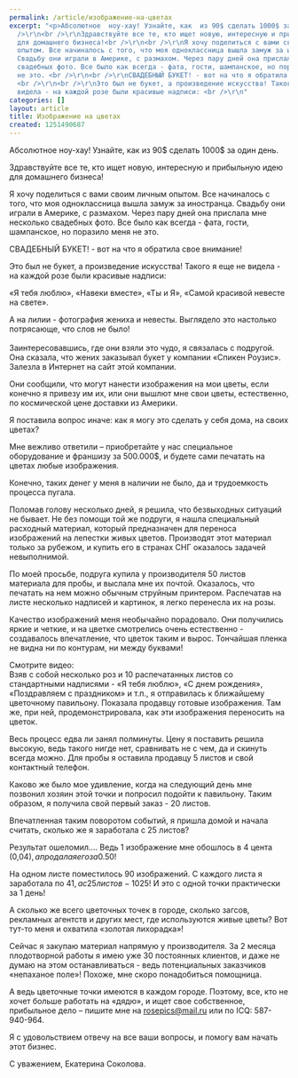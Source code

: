 ```yaml
---
permalink: /article/изображение-на-цветах
excerpt: "<p>Абсолютное  ноу-хау! Узнайте, как  из 90$ сделать 1000$ за один день.<br
  />\r\n<br />\r\nЗдравствуйте все те, кто ищет новую, интересную и прибыльную идею
  для домашнего бизнеса!<br />\r\n<br />\r\nЯ хочу поделиться с вами своим личным
  опытом. Все начиналось с того, что моя одноклассница вышла замуж за иностранца.
  Свадьбу они играли в Америке, с размахом. Через пару дней она прислала мне несколько
  свадебных фото. Все было как всегда - фата, гости, шампанское, но поразило меня
  не это. <br />\r\n<br />\r\nСВАДЕБНЫЙ БУКЕТ! - вот на что я обратила свое внимание!
  <br />\r\n<br />\r\nЭто был не букет, а произведение искусства! Такого я еще не
  видела - на каждой розе были красивые надписи: <br />\r\n"
categories: []
layout: article
title: Изображение на цветах
created: 1251490687
---
```

Абсолютное ноу-хау! Узнайте, как из 90$ сделать 1000$ за один день.  
  
Здравствуйте все те, кто ищет новую, интересную и прибыльную идею для домашнего бизнеса!  
  
Я хочу поделиться с вами своим личным опытом. Все начиналось с того, что моя одноклассница вышла замуж за иностранца. Свадьбу они играли в Америке, с размахом. Через пару дней она прислала мне несколько свадебных фото. Все было как всегда - фата, гости, шампанское, но поразило меня не это.  
  
СВАДЕБНЫЙ БУКЕТ! - вот на что я обратила свое внимание!  
  
Это был не букет, а произведение искусства! Такого я еще не видела - на каждой розе были красивые надписи:  
  
«Я тебя люблю», «Навеки вместе», «Ты и Я», «Самой красивой невесте на свете».  
  
А на лилии - фотография жениха и невесты. Выглядело это настолько потрясающе, что слов не было!  
    
Заинтересовавшись, где они взяли это чудо, я связалась с подругой. Она сказала, что жених заказывал букет у компании «Спикен Роузис». Залезла в Интернет на сайт этой компании.  
  
Они сообщили, что могут нанести изображения на мои цветы, если конечно я привезу им их, или они вышлют мне свои цветы, естественно, по космической цене доставки из Америки.  
  
Я поставила вопрос иначе: как я могу это сделать у себя дома, на своих цветах?  
  
Мне вежливо ответили – приобретайте у нас специальное оборудование и франшизу за 500.000$, и будете сами печатать на цветах любые изображения.  
  
Конечно, таких денег у меня в наличии не было, да и трудоемкость процесса пугала.  
  
Поломав голову несколько дней, я решила, что безвыходных ситуаций не бывает. Не без помощи той же подруги, я нашла специальный расходный материал, который предназначен для переноса изображений на лепестки живых цветов. Производят этот материал только за рубежом, и купить его в странах СНГ оказалось задачей невыполнимой.  
  
По моей просьбе, подруга купила у производителя 50 листов материала для пробы, и выслала мне их почтой. Оказалось, что печатать на нем можно обычным струйным принтером. Распечатав на листе несколько надписей и картинок, я легко перенесла их на розы.  
  
Качество изображений меня необычайно порадовало. Они получились яркие и четкие, и на цветке смотрелись очень естественно - создавалось впечатление, что цветок таким и вырос. Тончайшая пленка не видна ни по контурам, ни между буквами!  
  
Смотрите видео:  
Взяв с собой несколько роз и 10 распечатанных листов со стандартными надписями - «Я тебя люблю», «С днем рождения», «Поздравляем с праздником» и т.п., я отправилась к ближайшему цветочному павильону. Показала продавцу готовые изображения. Там же, при ней, продемонстрировала, как эти изображения переносить на цветок.  
  
Весь процесс едва ли занял полминуты. Цену я поставить решила высокую, ведь такого нигде нет, сравнивать не с чем, да и скинуть всегда можно. Для пробы я оставила продавцу 5 листов и свой контактный телефон.  
  
Каково же было мое удивление, когда на следующий день мне позвонил хозяин этой точки и попросил подойти к павильону. Таким образом, я получила свой первый заказ - 20 листов.  
  
Впечатленная таким поворотом событий, я пришла домой и начала считать, сколько же я заработала с 25 листов?  
  
Результат ошеломил.… Ведь 1 изображение мне обошлось в 4 цента (0,04$), а продала я его за 0.50$!  
  
На одном листе поместилось 90 изображений. С каждого листа я заработала по 41$, а с 25 листов - 1025$! И это с одной точки практически за 1 день!  
  
А сколько же всего цветочных точек в городе, сколько загсов, рекламных агентств и других мест, где используются живые цветы? Вот тут-то меня и охватила «золотая лихорадка»!  
  
Сейчас я закупаю материал напрямую у производителя. За 2 месяца плодотворной работы я имею уже 30 постоянных клиентов, и даже не думаю на этом останавливаться - ведь потенциальных заказчиков «непаханое поле»! Похоже, мне скоро понадобиться помощница.  
  
А ведь цветочные точки имеются в каждом городе. Поэтому, все, кто не хочет больше работать на «дядю», и ищет свое собственное, прибыльное дело – пишите мне на rosepics@mail.ru или по ICQ: 587-940-964.  
  
Я с удовольствием отвечу на все ваши вопросы, и помогу вам начать этот бизнес.  
  
С уважением, Екатерина Соколова.  
 
